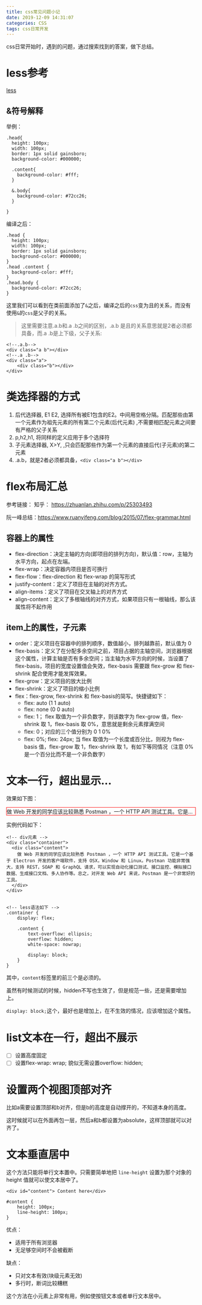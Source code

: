 ```yaml
---
title: css常见问题小记
date: 2019-12-09 14:31:07
categories: CSS
tags: css日常开发
---
```


css日常开始时，遇到的问题，通过搜索找到的答案，做下总结。

# less参考

[less](https://less.bootcss.com/)

## &符号解释

举例：

```
.head{
  height: 100px;
  width: 100px;
  border: 1px solid gainsboro;
  background-color: #000000;

  .content{
    background-color: #fff;
  }

  &.body{
    background-color: #72cc26;
  }

}
```

编译之后：

```
.head {
  height: 100px;
  width: 100px;
  border: 1px solid gainsboro;
  background-color: #000000;
}
.head .content {
  background-color: #fff;
}
.head.body {
  background-color: #72cc26;
}
```

这里我们可以看到在类前面添加了`&`之后，编译之后的`css`变为且的关系，而没有使用`&`的`css`是父子的关系。

> 这里需要注意.a.b和.a .b之间的区别，.a.b 是且的关系意思就是2者必须都具备，而.a .b是上下级，父子关系:

```
<!--.a.b-->
<div class="a b"></div>
<!--.a .b-->
<div class="a">
    <div class="b"></div>
</div>
```


# 类选择器的方式

1. 后代选择器, E1 E2, 选择所有被E1包含的E2。中间用空格分隔。匹配那些由第一个元素作为祖先元素的所有第二个元素(后代元素) ,不需要相匹配元素之间要有严格的父子关系
2. p,h2,h1, 将同样的定义应用于多个选择符
3. 子元素选择器, X>Y, ,只会匹配那些作为第一个元素的直接后代(子元素)的第二元素
4. .a.b，就是2者必须都具备，`<div class="a b"></div>`

# flex布局汇总

参考链接：
知乎： https://zhuanlan.zhihu.com/p/25303493

阮一峰总结：https://www.ruanyifeng.com/blog/2015/07/flex-grammar.html

## 容器上的属性


* flex-direction：决定主轴的方向(即项目的排列方向)，默认值：row，主轴为水平方向，起点在左端。
* flex-wrap：决定容器内项目是否可换行
* flex-flow：flex-direction 和 flex-wrap 的简写形式
* justify-content：定义了项目在主轴的对齐方式。
* align-items：定义了项目在交叉轴上的对齐方式
* align-content：定义了多根轴线的对齐方式，如果项目只有一根轴线，那么该属性将不起作用

## item上的属性，子元素

* order：定义项目在容器中的排列顺序，数值越小，排列越靠前，默认值为 0
* flex-basis：定义了在分配多余空间之前，项目占据的主轴空间，浏览器根据这个属性，计算主轴是否有多余空间；当主轴为水平方向的时候，当设置了 flex-basis，项目的宽度设置值会失效，flex-basis 需要跟 flex-grow 和 flex-shrink 配合使用才能发挥效果。
* flex-grow：定义项目的放大比例
* flex-shrink：定义了项目的缩小比例
* flex：flex-grow, flex-shrink 和 flex-basis的简写。快捷键如下：
	* flex: auto (1 1 auto) 
	* flex: none (0 0 auto)
	* flex: 1； flex 取值为一个非负数字，则该数字为 flex-grow 值，flex-shrink 取 1，flex-basis 取 0%，意思就是剩余元素撑满空间
	* flex: 0；对应的三个值分别为 0 1 0%
	* flex: 0%; flex: 24px; 当 flex 取值为一个长度或百分比，则视为 flex-basis 值，flex-grow 取 1，flex-shrink 取 1，有如下等同情况（注意 0% 是一个百分比而不是一个非负数字）

# 文本一行，超出显示...

效果如下图：

<div style='display:flex;border:1px solid red;'>
        <div style='text-overflow: ellipsis;
            overflow: hidden;
            white-space: nowrap;
            display:block;'        
        >
        做 Web 开发的同学应该比较熟悉 Postman ，一个 HTTP API 测试工具。它是一个基于 Electron 开发的客户端软件，支持 OSX，Window 和 Linux。Postman 功能非常强大，支持 REST，SOAP 和 GraphQL 请求，可以实现自动化接口测试、接口监控、模拟接口数据、生成接口文档、多人协作等。总之，对开发 Web API 来说，Postman 是一个非常好的工具。
        </div>     
</div>

实例代码如下：

```
<!-- div元素 -->
<div class="container">
  <div class="content">
    做 Web 开发的同学应该比较熟悉 Postman ，一个 HTTP API 测试工具。它是一个基于 Electron 开发的客户端软件，支持 OSX，Window 和 Linux。Postman 功能非常强大，支持 REST，SOAP 和 GraphQL 请求，可以实现自动化接口测试、接口监控、模拟接口数据、生成接口文档、多人协作等。总之，对开发 Web API 来说，Postman 是一个非常好的工具。
  </div>
</div>


<!-- less语法如下 -->
.container {
    display: flex;

    .content {
        text-overflow: ellipsis;
        overflow: hidden;
        white-space: nowrap;
        
        display: block;
    }
}
```

其中，`content`标签里的前三个是必须的。

虽然有时候测试的时候，hidden不写也生效了，但是规范一些，还是需要增加上。

`display: block;`这个，最好也是增加上，在不生效的情况，应该增加这个属性。

# list文本在一行，超出不展示

- [ ] 设置高度固定
- [ ] 设置flex-wrap: wrap; 貌似无需设置overflow: hidden;

# 设置两个视图顶部对齐

比如a需要设置顶部和b对齐，但是b的高度是自动撑开的，不知道本身的高度。

这时候就可以在外面再包一层，然后a和b都设置为absolute，这样顶部就可以对齐了。

# 文本垂直居中

这个方法只能将单行文本置中。只需要简单地把 `line-height` 设置为那个对象的 height 值就可以使文本居中了。

```
<div id="content"> Content here</div>
```

```
#content {
	height: 100px;
	line-height: 100px;
}
```

优点：

* 适用于所有浏览器
* 无足够空间时不会被截断

缺点：

* 只对文本有效(块级元素无效)
* 多行时，断词比较糟糕

这个方法在小元素上非常有用，例如使按钮文本或者单行文本居中。